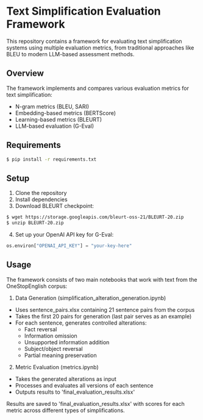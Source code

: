 # Text Simplification Evaluation Framework
This repository contains a  framework for evaluating text simplification systems using multiple evaluation metrics, from traditional approaches like BLEU to modern LLM-based assessment methods.

## Overview
The framework implements and compares various evaluation metrics for text simplification:

- N-gram metrics (BLEU, SARI)
- Embedding-based metrics (BERTScore)
- Learning-based metrics (BLEURT)
- LLM-based evaluation (G-Eval)

## Requirements
```bash
$ pip install -r requirements.txt
```

## Setup

1. Clone the repository
2. Install dependencies
3. Download BLEURT checkpoint:

```bash
$ wget https://storage.googleapis.com/bleurt-oss-21/BLEURT-20.zip
$ unzip BLEURT-20.zip
```
4. Set up your OpenAI API key for G-Eval:
```python
os.environ["OPENAI_API_KEY"] = "your-key-here"
```

## Usage
The framework consists of two main notebooks that work with text from the OneStopEnglish corpus:

1. Data Generation (simplification_alteration_generation.ipynb)

  - Uses sentence_pairs.xlsx containing 21 sentence pairs from the corpus
  - Takes the first 20 pairs for generation (last pair serves as an example)
  - For each sentence, generates controlled alterations:
    - Fact reversal
    - Information omission
    - Unsupported information addition
    - Subject/object reversal
    - Partial meaning preservation

2. Metric Evaluation (metrics.ipynb)
  - Takes the generated alterations as input
  - Processes and evaluates all versions of each sentence
  - Outputs results to 'final_evaluation_results.xlsx'

Results are saved to 'final_evaluation_results.xlsx' with scores for each metric across different types of simplifications.